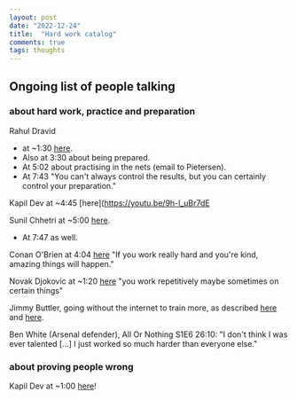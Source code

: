 ```yaml
---
layout: post
date: "2022-12-24"
title:  "Hard work catalog"
comments: true
tags: thoughts
---
```


## Ongoing list of people talking

### about hard work, practice and preparation

Rahul Dravid
- at ~1:30 [here](https://youtu.be/mN1M0zs3YAk?t=90).
- Also at 3:30 about being prepared.
- At 5:02 about practising in the nets (email to Pietersen).
- At 7:43 "You can't always control the results, but you can certainly control your preparation."

Kapil Dev at ~4:45 [here](https://youtu.be/9h-l_uBr7dE

Sunil Chhetri at ~5:00 [here](https://youtu.be/sBj_JQWTqw8?t=300).
- At 7:47 as well.

Conan O'Brien at 4:04 [here](https://youtu.be/AcF1OoWqXBc?t=244) "If you work really hard and you're kind, amazing things will happen."

Novak Djokovic at ~1:20 [here](https://youtu.be/L-HSSU0rvRo?t=79) "you work repetitively maybe sometimes on certain things"

Jimmy Buttler, going without the internet to train more, as described [here](https://www.businessinsider.com/jimmy-butler-went-all-summer-without-cable-and-internet-to-train-more-2014-11) and [here](https://www.nba.com/bulls/features/jimmy-butler-story).

Ben White (Arsenal defender), All Or Nothing S1E6 26:10: "I don't think I was ever talented [...] I just worked so much harder than everyone else."

### about proving people wrong

Kapil Dev at ~1:00 [here](https://youtu.be/9h-l_uBr7dE?t=53)!
